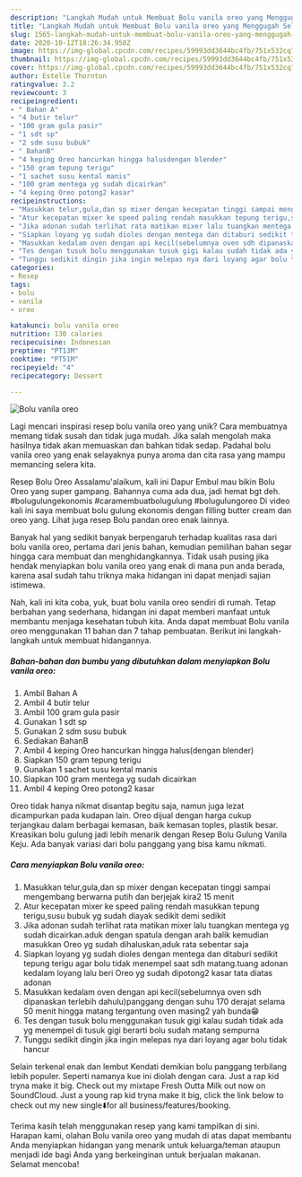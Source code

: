 ```yaml
---
description: "Langkah Mudah untuk Membuat Bolu vanila oreo yang Menggugah Selera"
title: "Langkah Mudah untuk Membuat Bolu vanila oreo yang Menggugah Selera"
slug: 1565-langkah-mudah-untuk-membuat-bolu-vanila-oreo-yang-menggugah-selera
date: 2020-10-12T18:26:34.950Z
image: https://img-global.cpcdn.com/recipes/59993dd3644bc4fb/751x532cq70/bolu-vanila-oreo-foto-resep-utama.jpg
thumbnail: https://img-global.cpcdn.com/recipes/59993dd3644bc4fb/751x532cq70/bolu-vanila-oreo-foto-resep-utama.jpg
cover: https://img-global.cpcdn.com/recipes/59993dd3644bc4fb/751x532cq70/bolu-vanila-oreo-foto-resep-utama.jpg
author: Estelle Thornton
ratingvalue: 3.2
reviewcount: 3
recipeingredient:
- " Bahan A"
- "4 butir telur"
- "100 gram gula pasir"
- "1 sdt sp"
- "2 sdm susu bubuk"
- " BahanB"
- "4 keping Oreo hancurkan hingga halusdengan blender"
- "150 gram tepung terigu"
- "1 sachet susu kental manis"
- "100 gram mentega yg sudah dicairkan"
- "4 keping Oreo potong2 kasar"
recipeinstructions:
- "Masukkan telur,gula,dan sp mixer dengan kecepatan tinggi sampai mengembang berwarna putih dan berjejak kira2 15 menit"
- "Atur kecepatan mixer ke speed paling rendah masukkan tepung terigu,susu bubuk yg sudah diayak sedikit demi sedikit"
- "Jika adonan sudah terlihat rata matikan mixer lalu tuangkan mentega yg sudah dicairkan.aduk dengan spatula dengan arah balik kemudian masukkan Oreo yg sudah dihaluskan,aduk rata sebentar saja"
- "Siapkan loyang yg sudah dioles dengan mentega dan ditaburi sedikit tepung terigu agar bolu tidak menempel saat sdh matang.tuang adonan kedalam loyang lalu beri Oreo yg sudah dipotong2 kasar tata diatas adonan"
- "Masukkan kedalam oven dengan api kecil(sebelumnya oven sdh dipanaskan terlebih dahulu)panggang dengan suhu 170 derajat selama 50 menit hingga matang tergantung oven masing2 yah bunda😁"
- "Tes dengan tusuk bolu menggunakan tusuk gigi kalau sudah tidak ada yg menempel di tusuk gigi berarti bolu sudah matang sempurna"
- "Tunggu sedikit dingin jika ingin melepas nya dari loyang agar bolu tidak hancur"
categories:
- Resep
tags:
- bolu
- vanila
- oreo

katakunci: bolu vanila oreo 
nutrition: 130 calories
recipecuisine: Indonesian
preptime: "PT13M"
cooktime: "PT51M"
recipeyield: "4"
recipecategory: Dessert

---
```



![Bolu vanila oreo](https://img-global.cpcdn.com/recipes/59993dd3644bc4fb/751x532cq70/bolu-vanila-oreo-foto-resep-utama.jpg)

Lagi mencari inspirasi resep bolu vanila oreo yang unik? Cara membuatnya memang tidak susah dan tidak juga mudah. Jika salah mengolah maka hasilnya tidak akan memuaskan dan bahkan tidak sedap. Padahal bolu vanila oreo yang enak selayaknya punya aroma dan cita rasa yang mampu memancing selera kita.

Resep Bolu Oreo Assalamu&#39;alaikum, kali ini Dapur Embul mau bikin Bolu Oreo yang super gampang. Bahannya cuma ada dua, jadi hemat bgt deh. #bolugulungekonomis #caramembuatbolugulung #bolugulungoreo Di video kali ini saya membuat bolu gulung ekonomis dengan filling butter cream dan oreo yang. Lihat juga resep Bolu pandan oreo enak lainnya.

Banyak hal yang sedikit banyak berpengaruh terhadap kualitas rasa dari bolu vanila oreo, pertama dari jenis bahan, kemudian pemilihan bahan segar hingga cara membuat dan menghidangkannya. Tidak usah pusing jika hendak menyiapkan bolu vanila oreo yang enak di mana pun anda berada, karena asal sudah tahu triknya maka hidangan ini dapat menjadi sajian istimewa.


Nah, kali ini kita coba, yuk, buat bolu vanila oreo sendiri di rumah. Tetap berbahan yang sederhana, hidangan ini dapat memberi manfaat untuk membantu menjaga kesehatan tubuh kita. Anda dapat membuat Bolu vanila oreo menggunakan 11 bahan dan 7 tahap pembuatan. Berikut ini langkah-langkah untuk membuat hidangannya.

<!--inarticleads1-->

##### Bahan-bahan dan bumbu yang dibutuhkan dalam menyiapkan Bolu vanila oreo:

1. Ambil  Bahan A
1. Ambil 4 butir telur
1. Ambil 100 gram gula pasir
1. Gunakan 1 sdt sp
1. Gunakan 2 sdm susu bubuk
1. Sediakan  BahanB
1. Ambil 4 keping Oreo hancurkan hingga halus(dengan blender)
1. Siapkan 150 gram tepung terigu
1. Gunakan 1 sachet susu kental manis
1. Siapkan 100 gram mentega yg sudah dicairkan
1. Ambil 4 keping Oreo potong2 kasar


Oreo tidak hanya nikmat disantap begitu saja, namun juga lezat dicampurkan pada kudapan lain. Oreo dijual dengan harga cukup terjangkau dalam berbagai kemasan, baik kemasan toples, plastik besar. Kreasikan bolu gulung jadi lebih menarik dengan Resep Bolu Gulung Vanila Keju. Ada banyak variasi dari bolu panggang yang bisa kamu nikmati. 

<!--inarticleads2-->

##### Cara menyiapkan Bolu vanila oreo:

1. Masukkan telur,gula,dan sp mixer dengan kecepatan tinggi sampai mengembang berwarna putih dan berjejak kira2 15 menit
1. Atur kecepatan mixer ke speed paling rendah masukkan tepung terigu,susu bubuk yg sudah diayak sedikit demi sedikit
1. Jika adonan sudah terlihat rata matikan mixer lalu tuangkan mentega yg sudah dicairkan.aduk dengan spatula dengan arah balik kemudian masukkan Oreo yg sudah dihaluskan,aduk rata sebentar saja
1. Siapkan loyang yg sudah dioles dengan mentega dan ditaburi sedikit tepung terigu agar bolu tidak menempel saat sdh matang.tuang adonan kedalam loyang lalu beri Oreo yg sudah dipotong2 kasar tata diatas adonan
1. Masukkan kedalam oven dengan api kecil(sebelumnya oven sdh dipanaskan terlebih dahulu)panggang dengan suhu 170 derajat selama 50 menit hingga matang tergantung oven masing2 yah bunda😁
1. Tes dengan tusuk bolu menggunakan tusuk gigi kalau sudah tidak ada yg menempel di tusuk gigi berarti bolu sudah matang sempurna
1. Tunggu sedikit dingin jika ingin melepas nya dari loyang agar bolu tidak hancur


Selain terkenal enak dan lembut Kendati demikian bolu panggang terbilang lebih populer. Seperti namanya kue ini diolah dengan cara. Just a rap kid tryna make it big. Check out my mixtape Fresh Outta Milk out now on SoundCloud. Just a young rap kid tryna make it big, click the link below to check out my new single⬇️for all business/features/booking. 

Terima kasih telah menggunakan resep yang kami tampilkan di sini. Harapan kami, olahan Bolu vanila oreo yang mudah di atas dapat membantu Anda menyiapkan hidangan yang menarik untuk keluarga/teman ataupun menjadi ide bagi Anda yang berkeinginan untuk berjualan makanan. Selamat mencoba!
